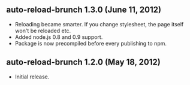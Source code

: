 ## auto-reload-brunch 1.3.0 (June 11, 2012)
* Reloading became smarter. If you change stylesheet, the page itself
won't be reloaded etc.
* Added node.js 0.8 and 0.9 support.
* Package is now precompiled before every publishing to npm.

## auto-reload-brunch 1.2.0 (May 18, 2012)
* Initial release.
